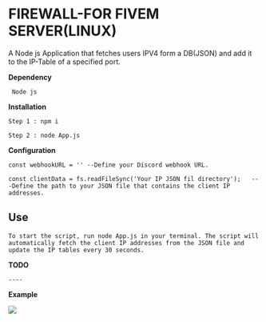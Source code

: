# FIREWALL-FOR FIVEM SERVER(LINUX)
A Node js Application that fetches users IPV4 form a DB(JSON) and add it to the IP-Table of a specified port.


**Dependency**
```
 Node js
```

**Installation**
```
Step 1 : npm i 

Step 2 : node App.js
```

**Configuration**
```
const webhookURL = '' --Define your Discord webhook URL.

const clientData = fs.readFileSync('Your IP JSON fil directory');   ---Define the path to your JSON file that contains the client IP addresses.
```

## Use

```
To start the script, run node App.js in your terminal. The script will automatically fetch the client IP addresses from the JSON file and update the IP tables every 30 seconds.
```

**TODO**
```
----
```

**Example**





<img  src="https://cdn.discordapp.com/attachments/976128325783261228/1082512553751629964/Screenshot_2023-03-07_092735.png">


